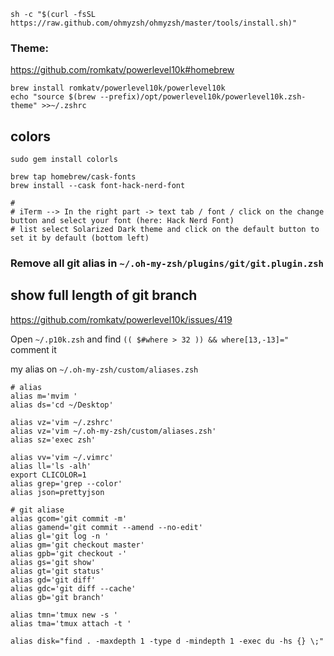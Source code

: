 
`sh -c "$(curl -fsSL https://raw.github.com/ohmyzsh/ohmyzsh/master/tools/install.sh)"`


### Theme:

https://github.com/romkatv/powerlevel10k#homebrew


```
brew install romkatv/powerlevel10k/powerlevel10k
echo "source $(brew --prefix)/opt/powerlevel10k/powerlevel10k.zsh-theme" >>~/.zshrc

```

## colors
`sudo gem install colorls`

```
brew tap homebrew/cask-fonts
brew install --cask font-hack-nerd-font

# 
# iTerm --> In the right part -> text tab / font / click on the change button and select your font (here: Hack Nerd Font)
# list select Solarized Dark theme and click on the default button to set it by default (bottom left)
```



### Remove all git alias in `~/.oh-my-zsh/plugins/git/git.plugin.zsh`

## show full length of git branch

https://github.com/romkatv/powerlevel10k/issues/419

Open `~/.p10k.zsh` and find `(( $#where > 32 )) && where[13,-13]="` comment it

my alias on `~/.oh-my-zsh/custom/aliases.zsh`

```
# alias
alias m='mvim '
alias ds='cd ~/Desktop'

alias vz='vim ~/.zshrc'
alias vz='vim ~/.oh-my-zsh/custom/aliases.zsh'
alias sz='exec zsh'

alias vv='vim ~/.vimrc'
alias ll='ls -alh'
export CLICOLOR=1
alias grep='grep --color'
alias json=prettyjson

# git aliase
alias gcom='git commit -m'
alias gamend='git commit --amend --no-edit'
alias gl='git log -n '
alias gm='git checkout master'
alias gpb='git checkout -'
alias gs='git show'
alias gt='git status'
alias gd='git diff'
alias gdc='git diff --cache'
alias gb='git branch'

alias tmn='tmux new -s '
alias tma='tmux attach -t '

alias disk="find . -maxdepth 1 -type d -mindepth 1 -exec du -hs {} \;"
